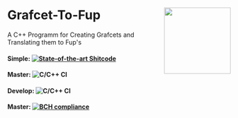 # Grafcet-To-Fup <img src="https://github.com/ChooseYourPlan/Grafcet-To-Fup/blob/develop/logo_grfctofup.png" align="right" width=150px>
A C++ Programm for Creating Grafcets and Translating them to Fup's

#### Simple: [![State-of-the-art Shitcode](https://img.shields.io/static/v1?label=State-of-the-art&message=Shitcode&color=7B5804)](https://github.com/trekhleb/state-of-the-art-shitcode)

#### Master: ![C/C++ CI](https://github.com/ChooseYourPlan/Grafcet-To-Fup/workflows/C/C++%20CI/badge.svg)

#### Develop: ![C/C++ CI](https://github.com/ChooseYourPlan/Grafcet-To-Fup/workflows/C/C++%20CI/badge.svg?branch=develop)

#### Master: [![BCH compliance](https://bettercodehub.com/edge/badge/ChooseYourPlan/Grafcet-To-Fup?branch=master&token=7d19ab673452aa824d151faaf61ac17a19166395)](https://bettercodehub.com/)
